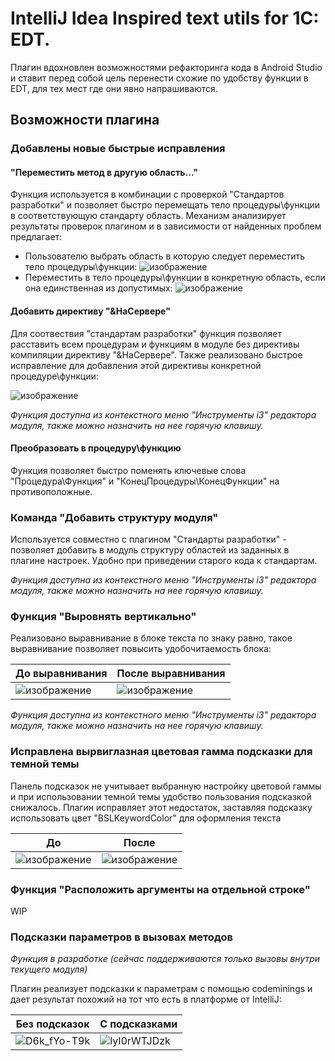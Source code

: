 # IntelliJ Idea Inspired text utils for 1C: EDT.
Плагин вдохновлен возможностями рефакторинга кода в Android Studio и ставит перед собой цель
перенести схожие по удобству функции в EDT, для тех мест где они явно напрашиваются.

## Возможности плагина
### Добавлены новые быстрые исправления
#### "Переместить метод в другую область..."
Функция используется в комбинации с проверкой "Стандартов разработки" и позволяет быстро перемещать тело процедуры\функции
в соответствующую стандарту область. Механизм анализирует результаты проверок плагином и в зависимости от найденных проблем предлагает:
* Пользователю выбрать область в которую следует переместить тело процедуры\функции:
  ![изображение](https://github.com/OIegZolotarev/i3textutils/assets/5837087/ad91611c-35e8-4342-bb95-91e15a37a5b9)
* Переместить в тело процедуры\функции в конкретную область, если она единственная из допустимых:
  ![изображение](https://github.com/OIegZolotarev/i3textutils/assets/5837087/63453318-2413-416f-83dd-67dec52285ea)

#### Добавить директиву "&НаСервере"
Для соотвествия "стандартам разработки" функция позволяет расставить всем процедурам и функциям в модуле без директивы компиляции
директиву "&НаСервере". Также реализовано быстрое исправление для добавления этой директивы конкретной процедуре\функции:

![изображение](https://github.com/OIegZolotarev/i3textutils/assets/5837087/8448997d-8120-4d8d-8b91-94ed5901e506)

*Функция доступна из контекстного меню "Инструменты i3" редактора модуля, также можно назначить на нее горячую клавишу.*

#### Преобразовать в процедуру\функцию
Функция позволяет быстро поменять ключевые слова "Процедура\Функция" и "КонецПроцедуры\КонецФункции" на противоположные.

### Команда "Добавить структуру модуля"
Используется совместно с плагином "Стандарты разработки" - позволяет добавить в модуль структуру областей из заданных в плагине настроек.
Удобно при приведении старого кода к стандартам.

*Функция доступна из контекстного меню "Инструменты i3" редактора модуля, также можно назначить на нее горячую клавишу.*

### Функция "Выровнять вертикально" 
Реализовано выравнивание в блоке текста по знаку равно, такое выравнивание позволяет повысить удобочитаемость блока:

| До выравнивания | После выравнивания|
| ----------- | ----------- |
| ![изображение](https://github.com/OIegZolotarev/i3textutils/assets/5837087/5b0e5cd7-8c0b-4eb2-b54b-0f79ac9068fd) | ![изображение](https://github.com/OIegZolotarev/i3textutils/assets/5837087/d0f5b0f9-858e-407a-a493-da961c7a67fb) |

*Функция доступна из контекстного меню "Инструменты i3" редактора модуля, также можно назначить на нее горячую клавишу.*

### Исправлена вырвиглазная цветовая гамма подсказки для темной темы
Панель подсказок не учитывает выбранную настройку цветовой гаммы и при использовании темной темы
удобство пользования подсказкой снижалось. Плагин исправляет этот недостаток, заставляя подсказку использовать
цвет "BSLKeywordColor" для оформления текста

| До | После |
| ----------- | ----------- |
| ![изображение](https://github.com/OIegZolotarev/i3textutils/assets/5837087/767ecdf8-ece7-42c9-b1ac-c224175eeb19) | ![изображение](https://github.com/OIegZolotarev/i3textutils/assets/5837087/863c8b49-2c4e-4526-8450-df9f01e3e6f3)

### Функция "Расположить аргументы на отдельной строке"
WIP

### Подсказки параметров в вызовах методов

*Функция в разработке (сейчас поддерживаются только вызовы внутри текущего модуля)*

Плагин реализует подсказки к параметрам с помощью codeminings и дает результат похожий на тот что есть в платформе от IntelliJ:

| Без подсказок | С подсказками |
| ----------- | ----------- |
| ![D6k_fYo-T9k](https://github.com/OIegZolotarev/i3textutils/assets/5837087/52ac8fc1-0ae9-4ec0-9565-34dddc1bc3da) | ![lyI0rWTJDzk](https://github.com/OIegZolotarev/i3textutils/assets/5837087/9486628b-5c8f-4041-8ff1-06764d626ed8)|






